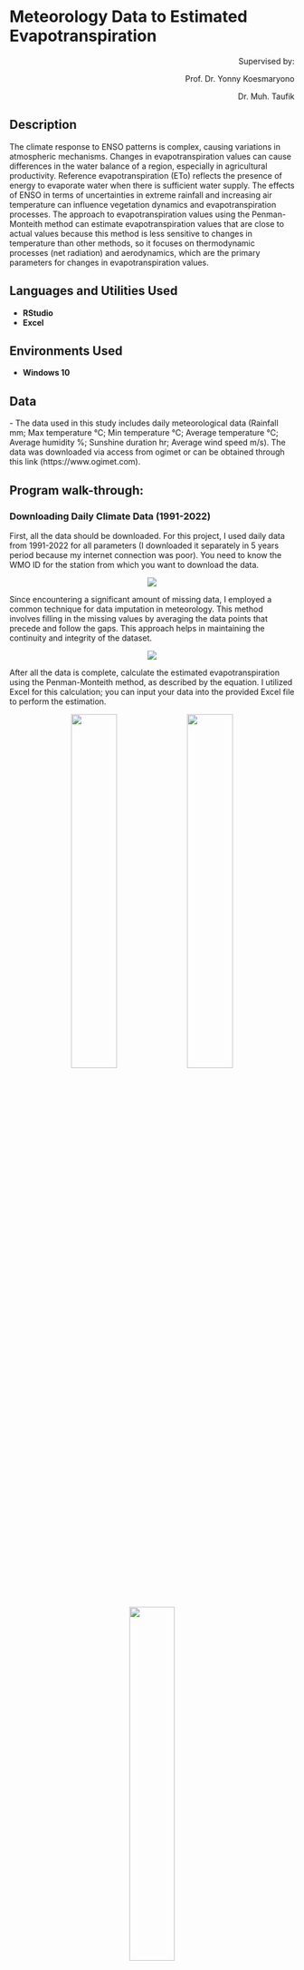 <h1>Meteorology Data to Estimated Evapotranspiration</h1>
<p align="right">
Supervised by: <br/>
<p align="right">
Prof. Dr. Yonny Koesmaryono
<br/>
<p align="right">
Dr. Muh. Taufik
<br/>

<h2>Description</h2>
The climate response to ENSO patterns is complex, causing variations in atmospheric mechanisms. Changes in evapotranspiration values can cause differences in the water balance of a region, especially in agricultural productivity. Reference evapotranspiration (ETo) reflects the presence of energy to evaporate water when there is sufficient water supply. The effects of ENSO in terms of uncertainties in extreme rainfall and increasing air temperature can influence vegetation dynamics and evapotranspiration processes. The approach to evapotranspiration values using the Penman-Monteith method can estimate evapotranspiration values that are close to actual values because this method is less sensitive to changes in temperature than other methods, so it focuses on thermodynamic processes (net radiation) and aerodynamics, which are the primary parameters for changes in evapotranspiration values.
<br />

<h2>Languages and Utilities Used</h2>

- <b>RStudio</b> 
- <b>Excel</b>

<h2>Environments Used </h2>

- <b>Windows 10</b>

<h2>Data</h2>
- The data used in this study includes daily meteorological data (Rainfall mm; Max temperature °C; Min temperature °C; Average temperature °C; Average humidity %; Sunshine duration hr; Average wind speed m/s). The data  was downloaded via access from ogimet or can be obtained through this link (https://www.ogimet.com).

<h2>Program walk-through:</h2>
  
<h3>Downloading Daily Climate Data (1991-2022)</h3>
<p align="left">
First, all the data should be downloaded. For this project, I used daily data from 1991-2022 for all parameters (I downloaded it separately in 5 years period because my internet connection was poor). You need to know the WMO ID for the station from which you want to download the data.
<br/>

<p align="center">
<img src="https://drive.google.com/uc?id=16j7K_831ViJev12Gp2GCFthMjOhuwqSY"/>
<br />

<p align="left">
Since encountering a significant amount of missing data, I employed a common technique for data imputation in meteorology. This method involves filling in the missing values by averaging the data points that precede and follow the gaps. This approach helps in maintaining the continuity and integrity of the dataset.
<br/>

<p align="center">
<img src="https://drive.google.com/uc?id=1B5bJ4V2cSZARzospjQ4swAb2TOHqXVeI"/>
<br />
  
<p align="left">
After all the data is complete, calculate the estimated evapotranspiration using the Penman-Monteith method, as described by the equation. I utilized Excel for this calculation; you can input your data into the provided Excel file to perform the estimation.
<br/>

<p align="center">
  <img src="https://drive.google.com/uc?id=1mQ8msTM9dnnnrXa19RHogeVhqRz4-Qd3" width="40%" />
  <img src="https://drive.google.com/uc?id=1h5LczKL6MdX2dyOA7oma8ZAjg6g1W853" width="40%" />
</p>
<p align="center">
  <img src="https://drive.google.com/uc?id=13-kBUlwFxirujDc5YHYpWbMGS-cvzga4" width="40%" />
</p>

